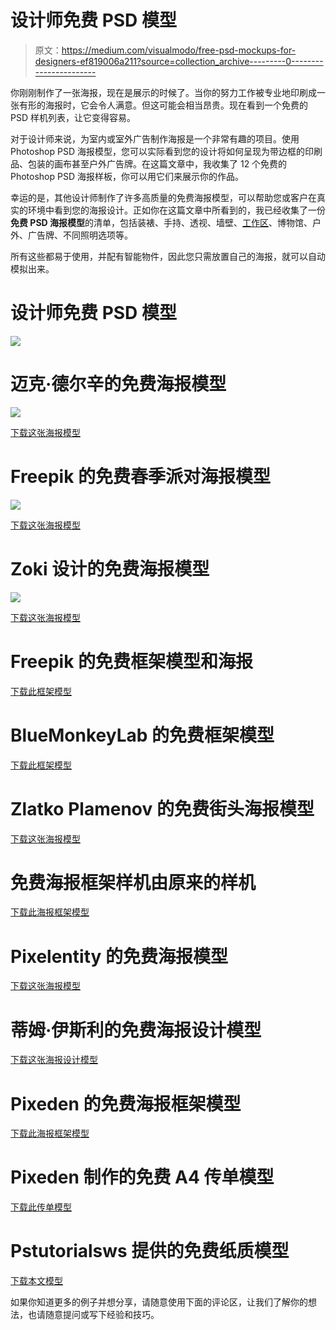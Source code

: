 # 设计师免费 PSD 模型

> 原文：<https://medium.com/visualmodo/free-psd-mockups-for-designers-ef819006a211?source=collection_archive---------0----------------------->

你刚刚制作了一张海报，现在是展示的时候了。当你的努力工作被专业地印刷成一张有形的海报时，它会令人满意。但这可能会相当昂贵。现在看到一个免费的 PSD 样机列表，让它变得容易。

对于设计师来说，为室内或室外广告制作海报是一个非常有趣的项目。使用 Photoshop PSD 海报模型，您可以实际看到您的设计将如何呈现为带边框的印刷品、包装的画布甚至户外广告牌。在这篇文章中，我收集了 12 个免费的 Photoshop PSD 海报样板，你可以用它们来展示你的作品。

幸运的是，其他设计师制作了许多高质量的免费海报模型，可以帮助您或客户在真实的环境中看到您的海报设计。正如你在这篇文章中所看到的，我已经收集了一份**免费 PSD 海报模型**的清单，包括装裱、手持、透视、墙壁、[工作区](https://visualmodo.com/)、博物馆、户外、广告牌、不同照明选项等。

所有这些都易于使用，并配有智能物件，因此您只需放置自己的海报，就可以自动模拟出来。

# 设计师免费 PSD 模型

![](img/bc304ffd1a4c2965dc261b328abf8f03.png)

# 迈克·德尔辛的免费海报模型

![](img/235dd3fb7cca0b01018fa227401e6627.png)

[下载这张海报模型](https://www.behance.net/gallery/10249145/Free-Poster-Mockup)

# Freepik 的免费春季派对海报模型

![](img/b6fa6bf4993ed13286ae74d9a6235608.png)

[下载这张海报模型](https://www.freepik.com/free-psd/spring-party-poster-mockup_766469.htm)

# Zoki 设计的免费海报模型

![](img/1e9d4e60667ec07d790df07db56e29d6.png)

[下载这张海报模型](https://www.behance.net/gallery/12703795/Free-Poster-Mockup)

# Freepik 的免费框架模型和海报

[下载此框架模型](https://www.freepik.com/free-psd/frame-mockup-with-poster_772920.htm)

# BlueMonkeyLab 的免费框架模型

[下载此框架模型](http://bluemonkeylab.com/portfolio/free_frame_mockup/)

# Zlatko Plamenov 的免费街头海报模型

[下载这张海报模型](https://www.freepik.com/free-psd/street-poster-mock-up-design_1076458.htm)

# 免费海报框架样机由原来的样机

[下载此海报框架模型](https://originalmockups.com/mockups/flyer-poster-frame-mockups-01-994393)

# Pixelentity 的免费海报模型

[下载这张海报模型](http://pixelentity.com/freebies/poster-mockup-template-psd/)

# 蒂姆·伊斯利的免费海报设计模型

[下载这张海报设计模型](https://www.behance.net/gallery/16885203/Free-Poster-Design-Mockup)

# Pixeden 的免费海报框架模型

[下载此海报框架模型](https://www.pixeden.com/psd-mock-up-templates/psd-poster-frame-mockup-vol6)

# Pixeden 制作的免费 A4 传单模型

[下载此传单模型](https://www.pixeden.com/psd-mock-up-templates/a4-psd-flyer-mock-up)

# Pstutorialsws 提供的免费纸质模型

[下载本文模型](https://pstutorialsws.deviantart.com/art/Clean-and-Contemporary-Paper-Mockups-427694652)

如果你知道更多的例子并想分享，请随意使用下面的评论区，让我们了解你的想法，也请随意提问或写下经验和技巧。